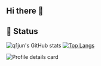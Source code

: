 ## Hi there 👋

<!--
**q1jun/q1jun** is a ✨ _special_ ✨ repository because its `README.md` (this file) appears on your GitHub profile.

Here are some ideas to get you started:

- 🔭 I’m currently working on ...
- 🌱 I’m currently learning ...
- 👯 I’m looking to collaborate on ...
- 🤔 I’m looking for help with ...
- 💬 Ask me about ...
- 📫 How to reach me: ...
- 😄 Pronouns: ...
- ⚡ Fun fact: ...
-->
## 🚩 Status

![q1jun's GitHub stats](https://github-readme-stats.vercel.app/api?username=q1jun&show_icons=true&include_all_commits=true&theme=tokyonight) [![Top Langs](https://github-readme-stats.vercel.app/api/top-langs/?username=q1jun&layout=compact&theme=tokyonight)](https://github.com/anuraghazra/github-readme-stats)

![Profile details card](http://github-profile-summary-cards.vercel.app/api/cards/profile-details?username=q1jun&theme=github_dark)

[//]: # (### 🎃 Visitors)

[//]: #

[//]: # (![Visitor Count]&#40;https://profile-counter.glitch.me/q1jun/count.svg&#41;)
